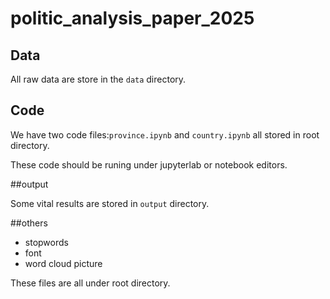 # politic_analysis_paper_2025

## Data
All raw data are store in the `data` directory.

## Code

We have two code files:`province.ipynb` and `country.ipynb` all stored in root directory.

These code should be runing under jupyterlab or notebook editors.

##output

Some vital results are stored in `output` directory.

##others 

- stopwords
- font
- word cloud picture 

These files are all under root directory.
